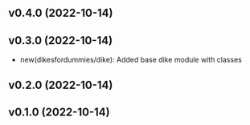 ## v0.4.0 (2022-10-14)

## v0.3.0 (2022-10-14)

- new(dikesfordummies/dike): Added base dike module with classes

## v0.2.0 (2022-10-14)

## v0.1.0 (2022-10-14)
